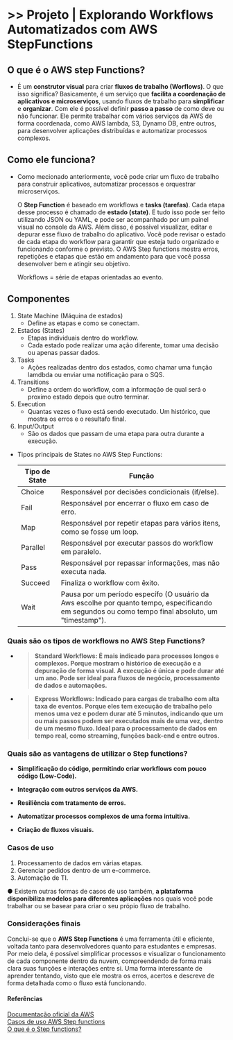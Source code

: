 # >> Projeto | Explorando Workflows Automatizados com AWS StepFunctions

## O que é o AWS step Functions? 
  - É um **construtor visual** para criar **fluxos de trabalho (Worflows)**. O que isso significa? Basicamente, é um serviço que **facilita a coordenação de aplicativos e microserviços**, usando fluxos de trabalho para **simplificar** e **organizar**. Com ele é possível definir **passo a passo** de como deve ou não funcionar. 
 Ele permite trabalhar com vários serviços da AWS de forma coordenada, como AWS lambda, S3, Dynamo DB, entre outros, para desenvolver aplicações distribuídas e automatizar processos complexos.

## Como ele funciona?
  - Como mecionado anteriormente, você pode criar um fluxo de trabalho para construir aplicativos, automatizar processos e orquestrar microserviços.

    O **Step Function** é baseado em workflows e **tasks (tarefas)**. Cada etapa desse processo é chamado de **estado (state)**. E tudo isso pode ser feito utilizando JSON ou YAML, e pode ser acompanhado por um painel visual no console da AWS. Além disso, é possivel visualizar, editar e depurar esse fluxo de trabalho do aplicativo. Você pode revisar o estado de cada etapa do workflow para garantir que esteja tudo organizado e funcionando conforme o previsto. O AWS Step functions mostra erros, repetições e etapas que estão em andamento para que você possa desenvolver bem e atingir seu objetivo.
  
      Workflows = série de etapas orientadas ao evento.

## Componentes

  1. State Machine (Máquina de estados)
     - Define as etapas e como se conectam.
  2. Estados (States)
     - Etapas individuais dentro do workflow.
     - Cada estado pode realizar uma ação diferente, tomar uma decisão ou apenas passar dados.
  3. Tasks
     - Ações realizadas dentro dos estados, como chamar uma função lamdbda ou enviar uma notificação para o SQS.
  4. Transitions
     - Define a ordem do workflow, com a  informação de qual será o proximo estado depois que outro terminar.
  5. Execution
     - Quantas vezes o fluxo está sendo executado. Um histórico, que mostra os erros e o resultafo final.
  6. Input/Output
     - São os dados que passam de uma etapa para outra durante a execução.

  - Tipos principais de States no AWS Step Functions:
    
    | Tipo de State | Função |
    | ------------- | ------ |
    | Choice | Responsável por decisões condicionais (if/else). | 
    | Fail   | Responsável por encerrar o fluxo em caso de erro. |
    | Map | Responsável por repetir etapas para vários itens, como se fosse um loop. |
    | Parallel | Responsável por executar passos do workflow em paralelo. |
    | Pass | Responsável por repassar informações, mas não executa nada. |
    | Succeed | Finaliza o workflow com êxito. |
    | Wait | Pausa por um período específo (O usuário da Aws escolhe por quanto tempo, especificando em segundos ou como tempo final absoluto, um "timestamp"). |

### Quais são os tipos de workflows no AWS Step Functions?

   - > **Standard Workflows: É mais indicado para processos longos e complexos. Porque mostram o histórico de execução e a depuração de forma visual. A execução é única e pode durar até um ano. Pode ser ideal para fluxos de negócio, processamento de dados e automações.**
  
  - > **Express Workflows: Indicado para cargas de trabalho com alta taxa de eventos. Porque eles tem execução de trabalho pelo menos uma vez e podem durar até 5 minutos, indicando que um ou mais passos podem ser executados mais de uma vez, dentro de um mesmo fluxo. Ideal para o processamento de dados em tempo real, como streaming, funções back-end e entre outros.**

### Quais são as vantagens de utilizar o Step functions? 

   - **Simplificação do código, permitindo criar workflows com pouco código (Low-Code).**
  
   - **Integração com outros serviços da AWS.**
  
   - **Resiliência com tratamento de erros.**
  
   - **Automatizar processos complexos de uma forma intuitiva.**
  
   -  **Criação de fluxos visuais.**

### Casos de uso
  
   1. Processamento de dados em várias etapas.
   2. Gerenciar pedidos dentro de um e-commerce.
   3. Automação de TI.

 ● Existem outras formas de casos de uso também, **a plataforma disponibiliza modelos para diferentes aplicações** nos quais você pode trabalhar ou se basear para criar o seu própio fluxo de trabalho. 

### Considerações finais
Conclui-se que o **AWS Step Functions** é uma ferramenta útil e eficiente, voltada tanto para desenvolvedores quanto para estudantes e empresas. Por meio dela, é possível simplificar processos e visualizar o funcionamento de cada componente dentro da nuvem, compreendendo de forma mais clara suas funções e interações entre si. Uma forma interessante de aprender tentando, visto que ele mostra os erros, acertos e descreve de forma detalhada como o fluxo está funcionando.

#### Referências
[Documentação oficial da AWS](https://aws.amazon.com/pt/step-functions/)\
[Casos de uso AWS Step functions](https://docs.aws.amazon.com/step-functions/latest/dg/use-cases.html)\
[O que é o Step functions?](https://docs.aws.amazon.com/step-functions/latest/dg/welcome.html)

  
